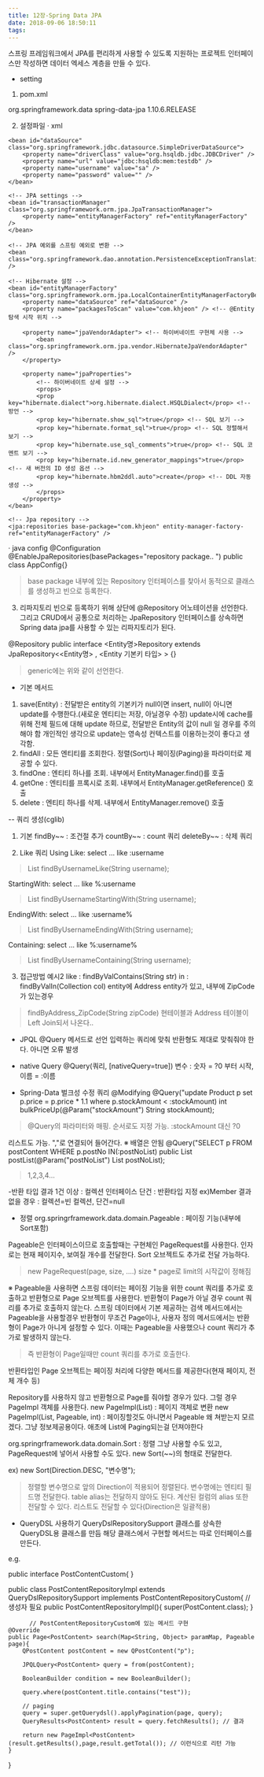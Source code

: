 ```yaml
---
title: 12장-Spring Data JPA
date: 2018-09-06 18:50:11
tags:
---
```


스프링 프레임워크에서 JPA를 편리하게 사용할 수 있도록 지원하는 프로젝트
인터페이스만 작성하면 데이터 엑세스 계층을 만들 수 있다.

- setting
1) pom.xml
<dependency>
    <groupId>org.springframework.data</groupId>
    <artifactId>spring-data-jpa</artifactId>
    <version>1.10.6.RELEASE</version>
</dependency>

2) 설정파일
·  xml
<?xml version="1.0" encoding="UTF-8"?>
<beans xmlns="http://www.springframework.org/schema/beans"
    xmlns:xsi="http://www.w3.org/2001/XMLSchema-instance"
    xmlns:util="http://www.springframework.org/schema/util"
    xmlns:context="http://www.springframework.org/schema/context"
    xmlns:p="http://www.springframework.org/schema/p"
    xmlns:jdbc="http://www.springframework.org/schema/jdbc"
    xmlns:tx="http://www.springframework.org/schema/tx"
    xmlns:jpa="http://www.springframework.org/schema/data/jpa"
    xsi:schemaLocation="http://www.springframework.org/schema/beans
    http://www.springframework.org/schema/beans/spring-beans.xsd
    http://www.springframework.org/schema/util
    http://www.springframework.org/schema/util/spring-util.xsd
    http://www.springframework.org/schema/context
    http://www.springframework.org/schema/context/spring-context.xsd
    http://www.springframework.org/schema/jdbc
    http://www.springframework.org/schema/jdbc/spring-jdbc.xsd
    http://www.springframework.org/schema/tx
    http://www.springframework.org/schema/tx/spring-tx.xsd
    http://www.springframework.org/schema/data/jpa
    http://www.springframework.org/schema/data/jpa/spring-jpa.xsd">

    <bean id="dataSource" class="org.springframework.jdbc.datasource.SimpleDriverDataSource">
        <property name="driverClass" value="org.hsqldb.jdbc.JDBCDriver" />
        <property name="url" value="jdbc:hsqldb:mem:testdb" />
        <property name="username" value="sa" />
        <property name="password" value="" />
    </bean>

    <!-- JPA settings -->
    <bean id="transactionManager" class="org.springframework.orm.jpa.JpaTransactionManager">
        <property name="entityManagerFactory" ref="entityManagerFactory" />
    </bean>

    <!-- JPA 예외를 스프링 예외로 변환 -->
    <bean class="org.springframework.dao.annotation.PersistenceExceptionTranslationPostProcessor" />
     
    <!-- Hibernate 설정 -->
    <bean id="entityManagerFactory" class="org.springframework.orm.jpa.LocalContainerEntityManagerFactoryBean">
        <property name="dataSource" ref="dataSource" />
        <property name="packagesToScan" value="com.khjeon" /> <!-- @Entity 탐색 시작 위치 -->

        <property name="jpaVendorAdapter"> <!-- 하이버네이트 구현체 사용 -->
            <bean class="org.springframework.orm.jpa.vendor.HibernateJpaVendorAdapter" />
        </property>

        <property name="jpaProperties">
            <!-- 하이버네이트 상세 설정 -->
            <props>
            <prop key="hibernate.dialect">org.hibernate.dialect.HSQLDialect</prop> <!-- 방언 -->
            <prop key="hibernate.show_sql">true</prop> <!-- SQL 보기 -->
            <prop key="hibernate.format_sql">true</prop> <!-- SQL 정렬해서 보기 -->
            <prop key="hibernate.use_sql_comments">true</prop> <!-- SQL 코멘트 보기 -->
            <prop key="hibernate.id.new_generator_mappings">true</prop> <!-- 새 버전의 ID 생성 옵션 -->
            <prop key="hibernate.hbm2ddl.auto">create</prop> <!-- DDL 자동 생성 -->
            </props>
        </property>
    </bean>

    <!-- Jpa repository -->
    <jpa:repositories base-package="com.khjeon" entity-manager-factory-ref="entityManagerFactory" />

</beans>

· java config
@Configuration
@EnableJpaRepositories(basePackages="repository package.. ")
public class AppConfig{}

> base package 내부에 있는 Repository 인터페이스를 찾아서 동적으로 클래스를 생성하고 빈으로 등록한다.

3) 리파지토리
빈으로 등록하기 위해 상단에 @Repository 어노테이션을 선언한다.
그리고 CRUD에서 공통으로 처리하는 JpaRepository 인터페이스를 상속하면 Spring data jpa를 사용할 수  있는 리파지토리가 된다.

@Repository
public interface <Entity명>Repository extends JpaRepository<<Entity명> , <Entity 기본키 타입> > {}
> generic에는 위와 같이 선언한다.

- 기본 메서드
1) save(Entity) :
전달받은 entity의 기본키가 null이면 insert, null이 아니면 update를 수행한다.(새로운 엔티티는 저장, 아닐경우 수정)
update시에 cache를 위해 전체 필드에 대해 update 하므로, 전달받은 Entity의 값이 null 일 경우를 주의해야 함
개인적인 생각으로 update는 영속성 컨텍스트를 이용하는것이 좋다고 생각함.
2) findAll : 모든 엔티티를 조회한다. 정렬(Sort)나 페이징(Paging)을 파라미터로 제공할 수 있다.
3) findOne : 엔티티 하나를 조회. 내부에서 EntityManager.find()를 호출
4) getOne : 엔티티를 프록시로 조회. 내부에서 EntityManager.getReference() 호출
5) delete : 엔티티 하나를 삭제. 내부에서 EntityManager.remove() 호출

-- 쿼리 생성(cglib)
1) 기본
findBy~~ : 조건절 추가
countBy~~ : count 쿼리
deleteBy~~ : 삭제 쿼리

2) Like 쿼리
Using Like: select ... like :username
> List<User> findByUsernameLike(String username);

StartingWith: select ... like %:username
> List<User> findByUsernameStartingWith(String username);

EndingWith: select ... like :username%
> List<User> findByUsernameEndingWith(String username);

Containing: select ... like %:username%
>List<User> findByUsernameContaining(String username);

3) 접근방법 예시2
like : findByValContains(String str)
in : findByValIn(Collection col)
entity에 Address entity가 있고, 내부에 ZipCode가 있는경우
> findByAddress_ZipCode(String zipCode)
현테이블과 Address 테이블이 Left Join되서 나온다..

- JPQL
@Query 메서드로 선언
입력하는 쿼리에 맞춰 반환형도 제대로 맞춰줘야 한다. 아니면 오류 발생

- native Query
@Query(쿼리, [nativeQuery=true])
변수 : 숫자 = ?0 부터 시작, 이름 = :이름

- Spring-Data 벌크성 수정 쿼리
@Modifying
@Query("update Product p set p.price = p.price * 1.1 where p.stockAmount < :stockAmount)
int bulkPriceUp(@Param("stockAmount") String stockAmount);
> @Query의 파라미터와 매핑. 순서로도 지정 가능. :stockAmount 대신 ?0


리스트도 가능. ","로 연결되어 들어간다.
※ 배열은 안됨
@Query("SELECT p FROM postContent WHERE p.postNo IN(:postNoList)
public List<PostContent> postList(@Param("postNoList") List<Long> postNoList);
> 1,2,3,4...

-반환 타입
결과 1건 이상 : 컬렉션 인터페이스
단건 : 반환타입 지정 ex)Member
결과 없을 경우 : 컬렉션=빈 컬렉션, 단건=null

- 정렬
org.springrframework.data.domain.Pageable : 페이징 기능(내부에 Sort포함)

Pageable은 인터페이스이므로 호출할때는 구현체인 PageRequest를 사용한다.
인자로는 현재 페이지수, 보여질 개수를 전달한다. Sort 오브젝트도 추가로 전달 가능하다.
> new PageRequest(page, size, ....)
size * page로 limit의 시작값이 정해짐

※ Pageable을 사용하면 스프링 데이터는 페이징 기능을 위한 count 쿼리를 추가로 호출하고
반환형으로 Page 오브젝트를 사용한다.
반환형이 Page가 아닐 경우 count 쿼리를 추가로 호출하지 않는다.
스프링 데이터에서 기본 제공하는 검색 메서드에서는 Pageable을 사용할경우 반환형이 무조건 Page이나,
사용자 정의 메서드에서는 반환형이 Page가 아니게 설정할 수 있다.
이때는 Pageable을 사용했으나 count 쿼리가 추가로 발생하지 않는다.
> 즉 반환형이 Page일때만 count 쿼리를 추가로 호출한다.

반환타입인 Page 오브젝트는 페이징 처리에 다양한 메서드를 제공한다(현재 페이지, 전체 개수 등)

Repository를 사용하지 않고 반환형으로 Page를 줘야할 경우가 있다.
그럴 경우 PageImpl 객체를 사용한다.
new PageImpl(List<T>) : 페이지 객체로 변환
new PageImpl(List<T>, Pageable, int) : 페이징할것도 아니면서 Pageable 왜 쳐받는지 모르겠다. 그냥 정보제공용이다.
                                                          애초에 List에 Paging되는걸 던져야한다


org.springrframework.data.domain.Sort : 정렬
그냥 사용할 수도 있고, PageRequest에 넣어서 사용할 수도 있다.
new Sort(~~)의 형태로 전달한다.

ex) new Sort(Direction.DESC, "변수명");
> 정렬할 변수명으로 앞의 Direction이 적용되어 정렬된다.
변수명에는 엔티티 필드명 전달한다. table alias는 전달하지 않아도 된다.
계산된 컬럼의 alias 또한 전달할 수 있다. 리스트도 전달할 수 있다(Direction은 일괄적용)

- QueryDSL 사용하기
QueryDslRepositorySupport 클래스를 상속한 QueryDSL용 클래스를 만듬
해당 클래스에서 구현할 메서드는 따로 인터페이스를 만든다.

e.g.

public interface PostContentCustom{
}

public class PostContentRepositoryImpl extends QueryDslRepositorySupport implements PostContentRepositoryCustom{
    // 생성자 필요
    public PostContentRepositoryImpl(){
        super(PostContent.class);
    }

          // PostContentRepositoryCustom에 있는 메서드 구현
    @Override
    public Page<PostContent> search(Map<String, Object> paramMap, Pageable page){
        QPostContent postContent = new QPostContent("p");

        JPQLQuery<PostContent> query = from(postContent);

        BooleanBuilder condition = new BooleanBuilder();

        query.where(postContent.title.contains("test"));
        
        // paging
        query = super.getQuerydsl().applyPagination(page, query);
        QueryResults<PostContent> result = query.fetchResults(); // 결과

        return new PageImpl<PostContent>(result.getResults(),page,result.getTotal()); // 이런식으로 리턴 가능
    }
}

<!-- more -->